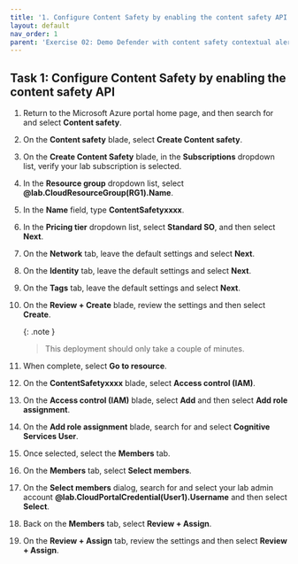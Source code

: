 ```yaml
---
title: '1. Configure Content Safety by enabling the content safety API'
layout: default
nav_order: 1
parent: 'Exercise 02: Demo Defender with content safety contextual alert from AOAI'
---
```


## Task 1: Configure Content Safety by enabling the content safety API


1. Return to the Microsoft Azure portal home page, and then search for and select **Content safety**.

1. On the **Content safety** blade, select **Create Content safety**. 

1. On the **Create Content Safety** blade, in the **Subscriptions** dropdown list, verify your lab subscription is selected.

1. In the **Resource group** dropdown list, select **@lab.CloudResourceGroup(RG1).Name**.

1. In the **Name** field, type **ContentSafetyxxxx**.

1. In the **Pricing tier** dropdown list, select **Standard SO**, and then select **Next**.

1. On the **Network** tab, leave the default settings and select **Next**.

1. On the **Identity** tab, leave the default settings and select **Next**.

1. On the **Tags** tab, leave the default settings and select **Next**.

1. On the **Review + Create** blade, review the settings and then select **Create**.

    {: .note }
    > This deployment should only take a couple of minutes.

1. When complete, select **Go to resource**.

1. On the **ContentSafetyxxxx** blade, select **Access control (IAM)**.

1. On the **Access control (IAM)** blade, select **Add** and then select **Add role assignment**.

1. On the **Add role assignment** blade, search for and select **Cognitive Services User**. 

1. Once selected, select the **Members** tab.

1. On the **Members** tab, select **Select members**.

1. On the **Select members** dialog, search for and select your lab admin account **@lab.CloudPortalCredential(User1).Username** and then select **Select**.

1. Back on the **Members** tab, select **Review + Assign**.

1. On the **Review + Assign** tab, review the settings and then select **Review + Assign**.
